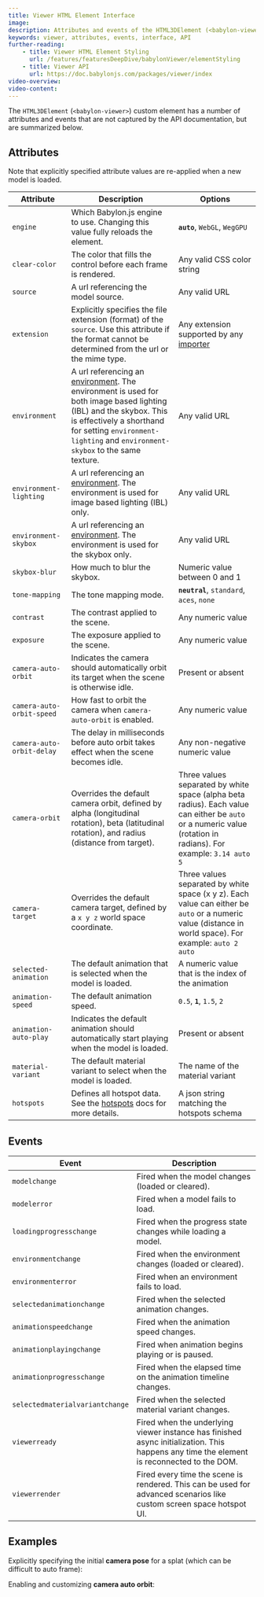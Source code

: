 ```yaml
---
title: Viewer HTML Element Interface
image:
description: Attributes and events of the HTML3DElement (<babylon-viewer>).
keywords: viewer, attributes, events, interface, API
further-reading:
    - title: Viewer HTML Element Styling
      url: /features/featuresDeepDive/babylonViewer/elementStyling
    - title: Viewer API
      url: https://doc.babylonjs.com/packages/viewer/index
video-overview:
video-content:
---
```


The `HTML3DElement` (`<babylon-viewer>`) custom element has a number of attributes and events that are not captured by the API documentation, but are summarized below.

## Attributes

<Alert severity="info">
Note that explicitly specified attribute values are re-applied when a new model is loaded.
</Alert>

| Attribute                 | Description                                                                                                                                                                | Options                                                                                                                                                         |
| ------------------------- | -------------------------------------------------------------------------------------------------------------------------------------------------------------------------- | --------------------------------------------------------------------------------------------------------------------------------------------------------------- |
| `engine`                  | Which Babylon.js engine to use. Changing this value fully reloads the element.                                                                                             | **`auto`**, `WebGL`, `WegGPU`                                                                                                                                   |
| `clear-color`             | The color that fills the control before each frame is rendered.                                                                                                            | Any valid CSS color string                                                                                                                                      |
| `source`                  | A url referencing the model source.                                                                                                                                        | Any valid URL                                                                                                                                                   |
| `extension`               | Explicitly specifies the file extension (format) of the `source`. Use this attribute if the format cannot be determined from the url or the mime type.                     | Any extension supported by any [importer](/features/featuresDeepDive/importers/loadingFileTypes)                                                                |
| `environment`             | A url referencing an [environment](/features/featuresDeepDive/materials/using/HDREnvironment). The environment is used for both image based lighting (IBL) and the skybox. This is effectively a shorthand for setting `environment-lighting` and `environment-skybox` to the same texture. | Any valid URL                                                                                                                                                   |
| `environment-lighting` | A url referencing an [environment](/features/featuresDeepDive/materials/using/HDREnvironment). The environment is used for image based lighting (IBL) only. | Any valid URL |
| `environment-skybox` | A url referencing an [environment](/features/featuresDeepDive/materials/using/HDREnvironment). The environment is used for the skybox only. | Any valid URL |
| `skybox-blur`             | How much to blur the skybox.                                                                                                                                               | Numeric value between 0 and 1                                                                                                                                   |
| `tone-mapping`            | The tone mapping mode.                                                                                                                                                     | **`neutral`**, `standard`, `aces`, `none`                                                                                                                       |
| `contrast`                | The contrast applied to the scene.                                                                                                                                         | Any numeric value                                                                                                                                               |
| `exposure`                | The exposure applied to the scene.                                                                                                                                         | Any numeric value                                                                                                                                               |
| `camera-auto-orbit`       | Indicates the camera should automatically orbit its target when the scene is otherwise idle.                                                                               | Present or absent                                                                                                                                               |
| `camera-auto-orbit-speed` | How fast to orbit the camera when `camera-auto-orbit` is enabled.                                                                                                          | Any numeric value                                                                                                                                               |
| `camera-auto-orbit-delay` | The delay in milliseconds before auto orbit takes effect when the scene becomes idle.                                                                                      | Any non-negative numeric value                                                                                                                                  |
| `camera-orbit`            | Overrides the default camera orbit, defined by alpha (longitudinal rotation), beta (latitudinal rotation), and radius (distance from target).                              | Three values separated by white space (alpha beta radius). Each value can either be `auto` or a numeric value (rotation in radians). For example: `3.14 auto 5` |
| `camera-target`           | Overrides the default camera target, defined by a `x y z` world space coordinate.                                                                                          | Three values separated by white space (x y z). Each value can either be `auto` or a numeric value (distance in world space). For example: `auto 2 auto`         |
| `selected-animation`      | The default animation that is selected when the model is loaded.                                                                                                           | A numeric value that is the index of the animation                                                                                                              |
| `animation-speed`         | The default animation speed.                                                                                                                                               | `0.5`, **`1`**, `1.5`, `2`                                                                                                                                      |
| `animation-auto-play`     | Indicates the default animation should automatically start playing when the model is loaded.                                                                               | Present or absent                                                                                                                                               |
| `material-variant`        | The default material variant to select when the model is loaded.                                                                                                           | The name of the material variant                                                                                                       |
| `hotspots`                | Defines all hotspot data. See the [hotspots](/features/featuresDeepDive/babylonViewer/hotspots) docs for more details.                                                     | A json string matching the hotspots schema                                                                                                                      |

## Events

| Event                           | Description                                                                                                                               |
| ------------------------------- | ----------------------------------------------------------------------------------------------------------------------------------------- |
| `modelchange`                   | Fired when the model changes (loaded or cleared).                                                                                         |
| `modelerror`                    | Fired when a model fails to load.                                                                                                         |
| `loadingprogresschange`         | Fired when the progress state changes while loading a model.                                                                              |
| `environmentchange`             | Fired when the environment changes (loaded or cleared).                                                                                   |
| `environmenterror`              | Fired when an environment fails to load.                                                                                                  |
| `selectedanimationchange`       | Fired when the selected animation changes.                                                                                                |
| `animationspeedchange`          | Fired when the animation speed changes.                                                                                                   |
| `animationplayingchange`        | Fired when animation begins playing or is paused.                                                                                         |
| `animationprogresschange`       | Fired when the elapsed time on the animation timeline changes.                                                                            |
| `selectedmaterialvariantchange` | Fired when the selected material variant changes.                                                                                         |
| `viewerready`                   | Fired when the underlying viewer instance has finished async initialization. This happens any time the element is reconnected to the DOM. |
| `viewerrender`                  | Fired every time the scene is rendered. This can be used for advanced scenarios like custom screen space hotspot UI.                      |

## Examples

Explicitly specifying the initial **camera pose** for a splat (which can be difficult to auto frame):

<CodePen pen="dPbGqaY" tab="html,result" title="Babylon Viewer Camera Pose" />

Enabling and customizing **camera auto orbit**:

<CodePen pen="QwLNyxq" tab="html,result" title="Babylon Viewer Camera Auto Orbit" />
